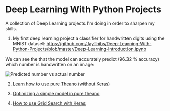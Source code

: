 # Deep Learning With Python Projects
A collection of Deep Learning projects I'm doing in order to sharpen my skills.

1. My first deep learning project a classifier for handwritten digits using the MNIST dataset: https://github.com/JayThibs/Deep-Learning-With-Python-Projects/blob/master/Deep-Learning-Introduction.ipynb

We can see the that the model can accurately predict (96.32 % accuracy) which number is handwritten on an image:

![Predicted number vs actual number](https://github.com/JayThibs/Deep-Learning-With-Python-Projects/blob/master/Deep%20Learning%20Intro%20(CNN%20MNIST%20classification)/Screen%20Shot%202017-03-25%20at%205.27.55%20PM.png "Predicted number vs actual number")

2. [Learn how to use pure Theano (without Keras)](https://github.com/JayThibs/Deep-Learning-With-Python-Projects/blob/master/Theano%20Intro.ipynb "Learning how to use pure Theano (without Keras)")

3. [Optimizing a simple model in pure theano](https://github.com/JayThibs/Deep-Learning-With-Python-Projects/blob/master/Optimizing%20a%20simple%20model%20in%20pure%20theano.ipynb "Optimizing a simple model in pure theano")

4. [How to use Grid Search with Keras](https://github.com/JayThibs/Deep-Learning-With-Python-Projects/blob/master/Grid%20Search%20with%20Keras.ipynb "How to use Grid Search with Keras")
